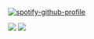 [![spotify-github-profile](https://spotify-github-profile.kittinanx.com/api/view?uid=wjdes5kajmt1gqhbzctuzbgid&cover_image=true&theme=natemoo-re&show_offline=false&background_color=121212&interchange=true&bar_color=53b14f&bar_color_cover=false)](https://github.com/kittinan/spotify-github-profile) 

![](https://64.media.tumblr.com/51e9e91adc1ecfe51fd27a0a5c2a6442/edd1306620b10633-d1/s100x200/1c918a05f29678e7d3374ccedba48247316376c2.pnj) ![](https://64.media.tumblr.com/46cbb049d84ddf122305060cf9117482/d22458902aa4b3ef-12/s100x200/972bced765094d4a46df241d13e76d705cb67010.pnj)

